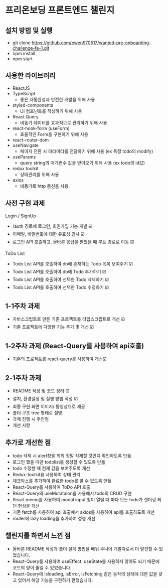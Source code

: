 # 프리온보딩 프론트엔드 챌린지

## 설치 방법 및 실행

- git clone https://github.com/owen970517/wanted-pre-onboarding-challenge-fe-1.git
- npm install
- npm start

## 사용한 라이브러리

- ReactJS
- TypeScript 
    - 좋은 자동완성과 안전한 개발을 위해 사용
- styled-components
    - UI 컴포넌트를 작성하기 위해 사용
- React Query
    - 비동기 데이터를 효과적으로 관리하기 위해 사용
- react-hook-form (useForm)
    - 효율적인 Form을 구현하기 위해 사용
- react-router-dom
- useNavigate
    - 페이지 전환 시 파라미터를 전달하기 위해 사용 (ex 특정 todo의 modify)
- useParams
    - query string의 매개변수 값을 받아오기 위해 사용 (ex todo의 id값)
- redux toolkit
    - 상태관리를 위해 사용 
- axios
    - 비동기로 http 통신을 사용

## 사전 구현 과제

Login / SignUp 

- /auth 경로에 로그인, 회원가입 기능 개발 ☑️ 
- 이메일, 비밀번호에 대한 유효성 검사  ☑️ 
- 로그인 API 호출하고, 올바른 응답을 받았을 때 루트 경로로 이동 ☑️ 

ToDo List  

- Todo List API를 호출하여 db에 존재하는 Todo 목록 보여주기 ☑️ 
- Todo List API를 호출하여 db에 Todo 추가하기 ☑️ 
- Todo List API를 호출하여 선택한 Todo 삭제하기 ☑️ 
- Todo List API를 호출하여 선택한 Todo 수정하기  ☑️ 

## 1-1주차 과제 

- 자바스크립트로 만든 기존 프로젝트를 타입스크립트로 개선 ☑️ 
- 기존 프로젝트에 다양한 기능 추가 및 개선 ☑️

## 1-2주차 과제 (React-Query를 사용하여 api호출)

- 기존의 프로젝트를 react-query를 사용하여 개선☑️

## 2-1주차 과제 

- README 작성 및 코드 정리 ☑️ 
- 설치, 환경설정 및 실행 방법 작성 ☑️ 
- 최종 구현 화면 이미지/ 동영상으로 제공
- 폴더 구조 tree 형태로 설명 
- 과제 진행 시 주안점 
- 개선 사항

## 추가로 개선한 점 

- todo 삭제 시 alert창을 띄워 정말 삭제할 것인지 확인하도록 만듦 
- 로그인 했을 때만 todolist를 생성할 수 있도록 만듦 
- todo 수정할 때 현재 값을 보여주도록 개선 
- Redux-toolkit을 사용하여 상태 관리 
- 체크박스를 추가하여 완료한 todo를 알 수 있도록 만듦
- React-Query를 사용하여 ToDo API 호출 
- React-Query의 useMutataion을 사용해서 todo의 CRUD 구현 
- React.memo를 사용하여 modal input 창이 열릴 때 마다 모든 todo가 렌더링 되던 현상을 개선
- 기존 fetch를 사용하여 api 호출에서 axios를 사용하여 api를 호출하도록 개선
- router에 lazy loading을 추가하여 성능 개선 


## 챌린지를 하면서 느낀 점 

- 올바른 README 작성과 폴더 설계 방법을 배워 주니어 개발자로서 더 발전할 수 있었습니다. 
- React-Query를 사용하여 useEffect, useState를 사용하지 않아도 되기 때문에 코드의 양이 줄일 수 있었습니다.
- React-Query에 isloading, isError, isFetching 같은 동작의 상태에 대한 값을 갖고 있어서 해당 기능을 구현하기 편했습니다.
 